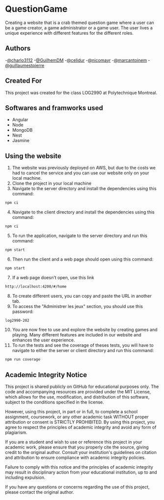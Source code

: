 # QuestionGame

Creating a website that is a crab themed question game where a user can be a game creator, a game administrator or a game user. The user lives a unique experience with different features for the different roles.

## Authors

-[@charlo3112](https://github.com/charlo3112)
-[@GuilhemDM](https://github.com/GuilhemDM)
-[@celidur](https://github.com/celidur)
-[@nicomayr](https://github.com/nicomayr)
-[@marcantoinem](https://github.com/marcantoinem)
-[@guillaumestpierre](https://github.com/guillaumestpierre)

## Created For

This project was created for the class LOG2990 at Polytechnique Montreal.

## Softwares and framworks used
- Angular
- Node
- MongoDB
- Nest
- Jasmine

## Using the website

1. The website was previously deployed on AWS, but due to the costs we had to cancel the service and you can use our website only on your local machine.
2. Clone the project in your local machine
3. Navigate to the server directory and install the dependencies using this command:
```bash
npm ci
```
4. Navigate to the client directory and install the dependencies using this command:
```bash
npm ci
```
5. To run the application, navigate to the server directory and run this command:
```bash
npm start
```
6. Then run the client and a web page should open using this command:
```bash
npm start
```
7. If a web page doesn't open, use this link
```bash
http://localhost:4200/#/home
```
8. To create different users, you can copy and paste the URL in another tab.
9. To access the "Administrer les jeux" section, you should use this password:
```bash
log2990-202
```
10. You are now free to use and explore the website by creating games and playing. Many different features are included in our website and enhances the user experience.
11. To run the tests and see the coverage of theses tests, you will have to navigate to either the server or client directory and run this command:
```bash
npm run coverage
```


## Academic Integrity Notice

This project is shared publicly on GitHub for educational purposes only. The code and accompanying resources are provided under the MIT License, which allows for the use, modification, and distribution of this software, subject to the conditions specified in the license.

However, using this project, in part or in full, to complete a school assignment, coursework, or any other academic task WITHOUT proper attribution or consent is STRICTLY PROHIBITED. By using this project, you agree to respect the principles of academic integrity and avoid any form of plagiarism.

If you are a student and wish to use or reference this project in your academic work, please ensure that you properly cite the source, giving credit to the original author. Consult your institution's guidelines on citation and attribution to ensure compliance with academic integrity policies.

Failure to comply with this notice and the principles of academic integrity may result in disciplinary action from your educational institution, up to and including expulsion.

If you have any questions or concerns regarding the use of this project, please contact the original author.
